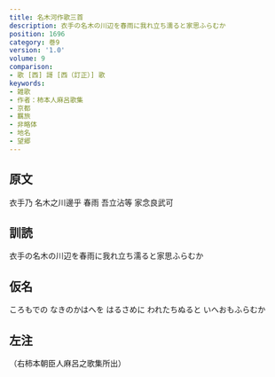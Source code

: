 ```yaml
---
title: 名木河作歌三首
description: 衣手の名木の川辺を春雨に我れ立ち濡ると家思ふらむか
position: 1696
category: 巻9
version: '1.0'
volume: 9
comparison:
- 歌 [西] 謌 [西（訂正）] 歌
keywords:
- 雑歌
- 作者：柿本人麻呂歌集
- 京都
- 羈旅
- 非略体
- 地名
- 望郷
---
```


## 原文

衣手乃 名木之川邊乎 春雨 吾立沾等 家念良武可

## 訓読

衣手の名木の川辺を春雨に我れ立ち濡ると家思ふらむか

## 仮名

ころもでの なきのかはへを はるさめに われたちぬると いへおもふらむか

## 左注

（右柿本朝臣人麻呂之歌集所出）
